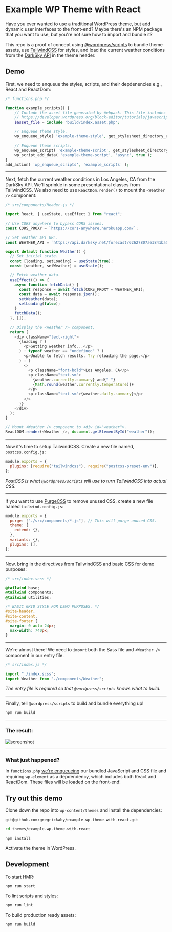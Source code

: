 # Example WP Theme with React

Have you ever wanted to use a traditional WordPress theme, but add dynamic user interfaces to the front-end? Maybe there's an NPM package that you want to use, but you're not sure how to import and bundle it?

This repo is a proof of concept using [@wordpress/scripts](https://developer.wordpress.org/block-editor/packages/packages-scripts/) to bundle theme assets, use [TailwindCSS](https://tailwindcss.com/) for styles, and load the current weather conditions from the [DarkSky API](https://darksky.net/dev) in the theme header.

## Demo

First, we need to enqueue the styles, scripts, and their depdenencies e.g., React and ReactDom:

```php
/* functions.php */

function example_scripts() {
	// Include the asset file generated by Webpack. This file includes dependencies!
	// https://developer.wordpress.org/block-editor/tutorials/javascript/js-build-setup/#dependency-management
	$asset_file = include 'build/index.asset.php';

	// Enqueue theme style.
	wp_enqueue_style( 'example-theme-style', get_stylesheet_directory_uri() . '/build/index.css', [], $asset_file['version'] );

	// Enqueue theme scripts.
	wp_enqueue_script( 'example-theme-script', get_stylesheet_directory_uri() . '/build/index.js', $asset_file['dependencies'], $asset_file['version'], true );
	wp_script_add_data( 'example-theme-script', 'async', true );
}
add_action( 'wp_enqueue_scripts', 'example_scripts' );
```

---

Next, fetch the current weather conditions in Los Angeles, CA from the DarkSky API. We'll sprinkle in some presentational classes from TailwindCSS. We also need to use `ReactDom.render()` to mount the `<Weather />` component:

```js
/* src/components/Header.js */

import React, { useState, useEffect } from "react";

// Use CORS anywhere to bypass CORS issues.
const CORS_PROXY = `https://cors-anywhere.herokuapp.com/`;

// Set weather API URL.
const WEATHER_API = `https://api.darksky.net/forecast/62627807ae3841ba587c80d49b90759b/37.8267,-122.4233`;

export default function Weather() {
  // Set initial state.
  const [loading, setLoading] = useState(true);
  const [weather, setWeather] = useState();

  // Fetch weather data.
  useEffect(() => {
    async function fetchData() {
      const response = await fetch(CORS_PROXY + WEATHER_API);
      const data = await response.json();
      setWeather(data);
      setLoading(false);
    }
    fetchData();
  }, []);

  // Display the <Weather /> component.
  return (
    <div className="text-right">
      {loading ? (
        <p>Getting weather info...</p>
      ) : typeof weather == "undefined" ? (
        <p>Unable to fetch results. Try reloading the page.</p>
      ) : (
        <>
          <p className="font-bold">Los Angeles, CA</p>
          <p className="text-sm">
            {weather.currently.summary} and{" "}
            {Math.round(weather.currently.temperature)}F
          </p>
          <p className="text-sm">{weather.daily.summary}</p>
        </>
      )}
    </div>
  );
}

// Mount <Weather /> component to <div id="weather">.
ReactDOM.render(<Weather />, document.getElementById("weather"));
```

---

Now it's time to setup TailwindCSS. Create a new file named, `postcss.config.js`:

```js
module.exports = {
  plugins: [require("tailwindcss"), require("postcss-preset-env")],
};
```

_PostCSS is what `@wordpress/scripts` will use to turn TailwindCSS into actual CSS._

---

If you want to use [PurgeCSS](https://tailwindcss.com/docs/controlling-file-size/#removing-unused-css) to remove unused CSS, create a new file named `tailwind.config.js`:

```js
module.exports = {
  purge: ["./src/components/*.js"], // This will purge unused CSS.
  theme: {
    extend: {},
  },
  variants: {},
  plugins: [],
};
```

---

Now, bring in the directives from TailwindCSS and basic CSS for demo purposes:

```scss
/* src/index.scss */

@tailwind base;
@tailwind components;
@tailwind utilities;

/* BASIC GRID STYLE FOR DEMO PURPOSES. */
#site-header,
#site-content,
#site-footer {
  margin: 0 auto 24px;
  max-width: 740px;
}
```

---

We're almost there! We need to `import` both the Sass file and `<Weather />` component in our entry file.

```js
/* src/index.js */

import "./index.scss";
import Weather from "./components/Weather";
```

_The entry file is required so that `@wordpress/scripts` knows what to build._

---

Finally, tell `@wordpress/scripts` to build and bundle everything up!

```bash
npm run build
```

---

### The result:

![screenshot](https://dl.dropbox.com/s/q9jqy32g8tnjimq/kapture%202020-07-21%20at%2013.33.48.gif?dl=0)

---

### What just happened?

In `functions.php` [we're enqueueing](https://github.com/gregrickaby/wp-theme-with-react/blob/master/functions.php) our bundled JavaScript and CSS file and requiring `wp-element` as a depdendency, which includes both React and ReactDom. These files will be loaded on the front-end!

## Try out this demo

Clone down the repo into `wp-content/themes` and install the dependencies:

```bash
git@github.com:gregrickaby/example-wp-theme-with-react.git
```

```bash
cd themes/example-wp-theme-with-react
```

```bash
npm install
```

Activate the theme in WordPress.

## Development

To start HMR:

```bash
npm run start
```

To lint scripts and styles:

```bash
npm run lint
```

To build production ready assets:

```bash
npm run build
```

